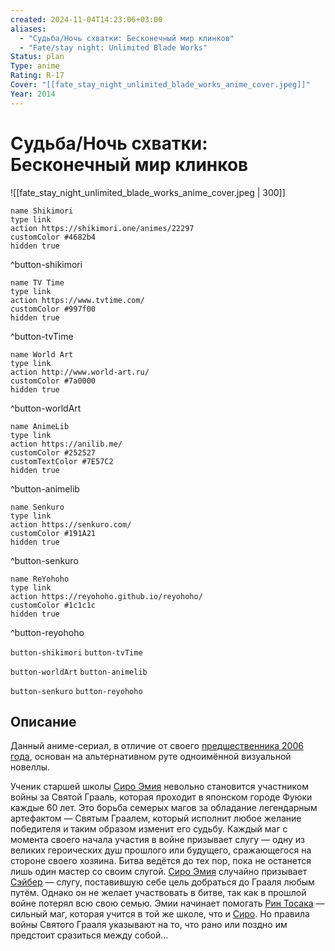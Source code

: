 ```yaml
---
created: 2024-11-04T14:23:06+03:00
aliases:
  - "Судьба/Ночь схватки: Бесконечный мир клинков"
  - "Fate/stay night: Unlimited Blade Works"
Status: plan
Type: anime
Rating: R-17
Cover: "[[fate_stay_night_unlimited_blade_works_anime_cover.jpeg]]"
Year: 2014
---
```


# Судьба/Ночь схватки: Бесконечный мир клинков

![[fate_stay_night_unlimited_blade_works_anime_cover.jpeg | 300]]

```button
name Shikimori
type link
action https://shikimori.one/animes/22297
customColor #4682b4
hidden true
```
^button-shikimori

```button
name TV Time
type link
action https://www.tvtime.com/
customColor #997f00
hidden true
```
^button-tvTime

```button
name World Art
type link
action http://www.world-art.ru/
customColor #7a0000
hidden true
```
^button-worldArt

```button
name AnimeLib
type link
action https://anilib.me/
customColor #252527
customTextColor #7E57C2
hidden true
```
^button-animelib

```button
name Senkuro
type link
action https://senkuro.com/
customColor #191A21
hidden true
```
^button-senkuro

```button
name ReYohoho
type link
action https://reyohoho.github.io/reyohoho/
customColor #1c1c1c
hidden true
```
^button-reyohoho

`button-shikimori` `button-tvTime`

`button-worldArt` `button-animelib`

`button-senkuro` `button-reyohoho`

## Описание

Данный аниме-сериал, в отличие от своего [предшественника 2006 года](https://shikimori.one/animes/z356-fate-stay-night), основан на альтернативном руте одноимённой визуальной новеллы.

Ученик старшей школы [Сиро Эмия](https://shikimori.one/characters/496-shirou-emiya) невольно становится участником войны за Святой Грааль, которая проходит в японском городе Фуюки каждые 60 лет. Это борьба семерых магов за обладание легендарным артефактом — Святым Граалем, который исполнит любое желание победителя и таким образом изменит его судьбу. Каждый маг с момента своего начала участия в войне призывает слугу — одну из великих героических душ прошлого или будущего, сражающегося на стороне своего хозяина. Битва ведётся до тех пор, пока не останется лишь один мастер со своим слугой. [Сиро Эмия](https://shikimori.one/characters/496-shirou-emiya) случайно призывает [Сэйбер](https://shikimori.one/characters/497-saber) — слугу, поставившую себе цель добраться до Грааля любым путём. Однако он не желает участвовать в битве, так как в прошлой войне потерял всю свою семью. Эмии начинает помогать [Рин Тосака](https://shikimori.one/characters/498-rin-toosaka) — сильный маг, которая учится в той же школе, что и [Сиро](https://shikimori.one/characters/496-shirou-emiya). Но правила войны Святого Грааля указывают на то, что рано или поздно им предстоит сразиться между собой...

